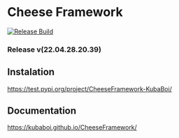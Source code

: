 # Cheese Framework

[![Release Build](https://github.com/KubaBoi/CheeseFramework/actions/workflows/realeaseDate.yml/badge.svg?branch=main)](https://github.com/KubaBoi/CheeseFramework/actions/workflows/realeaseDate.yml)

### Release v(22.04.28.20.39)

## Instalation

https://test.pypi.org/project/CheeseFramework-KubaBoi/

## Documentation

https://kubaboi.github.io/CheeseFramework/